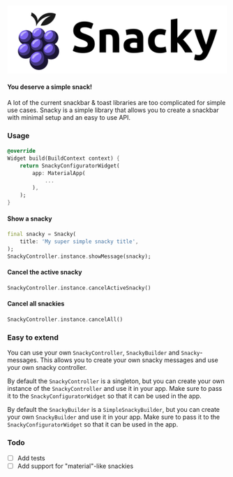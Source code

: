 ![Logo](https://raw.githubusercontent.com/impaktfull/flutter_snacky/master/assets/logo.svg)

#### You deserve a simple snack!

A lot of the current snackbar & toast libraries are too complicated for simple use cases. Snacky is a simple library that allows you to create a snackbar with minimal setup and an easy to use API.

### Usage

```dart
@override
Widget build(BuildContext context) {
    return SnackyConfiguratorWidget(
        app: MaterialApp(
            ...
        ),
    );
}
```

#### Show a snacky
```dart
final snacky = Snacky(
    title: 'My super simple snacky title',
);
SnackyController.instance.showMessage(snacky);
```

#### Cancel the active snacky
```dart
SnackyController.instance.cancelActiveSnacky()
```

#### Cancel all snackies
```dart
SnackyController.instance.cancelAll()
```

### Easy to extend

You can use your own `SnackyController`, `SnackyBuilder` and `Snacky`-messages. This allows you to create your own snacky messages and use your own snacky controller.

By default the `SnackyController` is a singleton, but you can create your own instance of the `SnackyController` and use it in your app. Make sure to pass it to the `SnackyConfiguratorWidget` so that it can be used in the app.

By default the `SnackyBuilder` is a `SimpleSnackyBuilder`, but you can create your own `SnackyBuilder` and use it in your app. Make sure to pass it to the `SnackyConfiguratorWidget` so that it can be used in the app.

### Todo

- [ ] Add tests
- [ ] Add support for "material"-like snackies